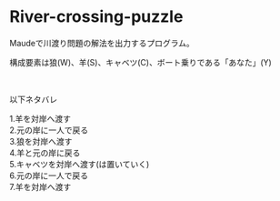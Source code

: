 # River-crossing-puzzle
<p>Maudeで川渡り問題の解法を出力するプログラム。</p>
<p>構成要素は狼(W)、羊(S)、キャベツ(C)、ボート乗りである「あなた」(Y)</p>
<br />
<p>以下ネタバレ</p>
<p>1.羊を対岸へ渡す<br />2.元の岸に一人で戻る<br />3.狼を対岸へ渡す<br />4.羊と元の岸に戻る<br />5.キャベツを対岸へ渡す(は置いていく)<br />6.元の岸に一人で戻る<br />7.羊を対岸へ渡す<br /></p>

